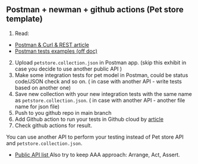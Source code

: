 ## Postman + newman + github actions (Pet store template)

1. Read: 
- <a href="https://svitla.com/blog/testing-rest-api-with-postman-and-curl"> Postman & Curl & REST article </a> 
- <a href="https://learning.postman.com/docs/writing-scripts/script-references/test-examples/">Postman tests examples (off doc)</a>
2. Upload `petstore.collection.json` in Postman app. (skip this exhibit in case you decide to use another public API ) 
3. Make some integration tests for pet model in Postman, could be status code/JSON check and so on. ( in case with another API - write tests based on another one)
4. Save new collection with your new integration tests with the same name as `petstore.collection.json`. ( in case with another API - another file name for json file)
5. Push to you github repo in main branch
6. Add Github action to run your tests in Github cloud by <a href="https://www.linkedin.com/pulse/running-postman-collections-via-github-action-nirmala-jayasanka"> article </a>
6. Check github actions for result.


You can use another API to perform  your testing instead of Pet store API and `petstore.collection.json`. 
- <a href="https://github.com/public-apis/public-apis"> Public API list </a>
Also try to keep AAA approach: Arrange, Act, Assert.